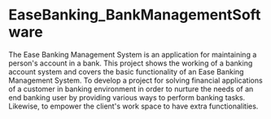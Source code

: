 # EaseBanking_BankManagementSoftware
The Ease Banking Management System is an application for maintaining a person's account in a  bank.  This project shows the working of a  banking account system and covers the basic functionality of an Ease Banking Management System. To develop a project for solving financial applications of a customer in banking environment in order to nurture the needs of an end banking user by providing various ways to perform banking tasks. Likewise, to empower the client's work space to have extra functionalities.
